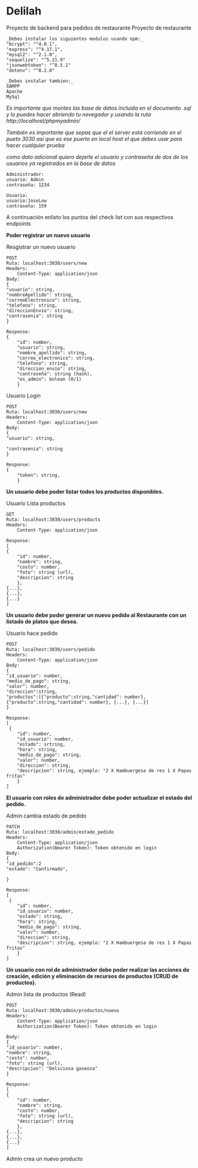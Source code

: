# Delilah
Proyecto de backend para pedidos de restaurante 
 Proyecto de restaurante

	_Debes instalar los siguientes modulos usando npm:_
	"bcrypt": "^4.0.1",
    "express": "^4.17.1",
    "mysql2": "^2.1.0",
    "sequelize": "^5.21.9"
    "jsonwebtoken": "^8.5.1"
    "dotenv": "^8.2.0"
    
    _Debes instalar tambien:_
    XAMPP
    Apache
    MySql
    
_Es importante que montes las base de datos incluida en el documento .sql y lo puedes hacer abriendo tu nevegador y usando la ruta http://localhost/phpmyadmin/_

_También es importante que sepas que el el server está corriendo en el pueto 3030 así que es ese puerto en local host el que debes usar para hacer cualquier prueba_

_como dato adicional quiero dejarte el usuario y contraseña de dos de los usuarios ya registrados en la base de datos_
	
	Administrador:
	usuario: Admin
	contraseña: 1234
	
	Usuario:
	usuario:JoseLow
	contraseña: 159
	
A continuación enlisto los puntos del check list con sus respectivos endpoints 

**Poder registrar un nuevo usuario**

Resgistrar un nuevo usuario

	POST
	Ruta: localhost:3030/users/new
	Headers: 
		Content-Type: application/json
	Body:
	{
	"usuario": string,
	"nombreApellido": string,
	"correoElectronico": string,
	"telefono": string,
	"direccionEnvio": string,
	"contrasenia": string
	}
	
	Response:
	{
        "id": number,
        "usuario": string,
        "nombre_apellido": string,
        "correo_electronico": string,
        "telefono": string,
        "direccion_envio": string,
        "contraseña": string (hash),
        "es_admin": bolean (0/1)
    	}
	
Usuario Login

	POST
	Ruta: localhost:3030/users/new
	Headers: 
		Content-Type: application/json
	Body:
	{
	"usuario": string,

	"contrasenia": string
	}
	
	Response:
	{
        "token": string,
    	}
	
**Un usuario debe poder listar todos los productos disponibles.**

Usuario Lista productos

	GET
	Ruta: localhost:3030/users/products
	Headers: 
		Content-Type: application/json
	
	Response:
   	[
	{
        "id": number,
        "nombre": string,
        "costo": number,
        "foto": string (url),
        "descripcion": string
    	},
	{...},
	{...},
	{...}
	]
	
**Un usuario debe poder generar un nuevo pedido al Restaurante con un listado de platos que desea.**

Usuario hace pedido 

	POST
	Ruta: localhost:3030/users/pedido
	Headers: 
		Content-Type: application/json
	Body:
	{
	"id_usuario": number,
	"medio_de_pago": string,
	"valor": number,
	"direccion":string,
	"productos":[{"producto":string,"cantidad": number},{"producto":string,"cantidad": number}, {...}, {...}]
	}
	
	Response:
	[
   	 {
        "id": number,
        "id_usuario": number,
        "estado": srtring,
        "hora": string,
        "medio_de_pago": string,
        "valor": number,
        "direccion": string,
        "descripcion": string, ejemplo: "2 X Hambuergesa de res 1 X Papas fritas"
    	}
	]
	
**El usuario con roles de administrador debe poder actualizar el estado del pedido.**

Admin cambia estado de pedido 

	PATCH
	Ruta: localhost:3030/admin/estado_pedido
	Headers: 
		Content-Type: application/json
		Authorization(Bearer Token): Token obtenido en login
	Body:
	{
	"id_pedido":2
	"estado": "Confirmado",
	
	}
	
	Response:
	[
   	 {
        "id": number,
        "id_usuario": number,
        "estado": string,
        "hora": string,
        "medio_de_pago": string,
        "valor": number,
        "direccion": string,
        "descripcion": string, ejemplo: "2 X Hambuergesa de res 1 X Papas fritas"
    	}
	]
	
**Un usuario con rol de administrador debe poder realizar las acciones de creación, edición y eliminación de recursos de productos (CRUD de productos).**

Admin lista de productos (Read)

	POST
	Ruta: localhost:3030/admin/productos/nuevo
	Headers: 
		Content-Type: application/json
		Authorization(Bearer Token): Token obtenido en login
	
	Body:
	{
	"id_usuario": number,
	"nombre": string,
	"costo": number,
	"foto": string (url),
	"descripcion": "Deliciosa gaseosa"
	}
	
	Response:
   	[
	{
        "id": number,
        "nombre": string,
        "costo": number,
        "foto": string (url),
        "descripcion": string
    	},
	{...},
	{...},
	{...}
	]

Admin crea un nuevo producto 

	


